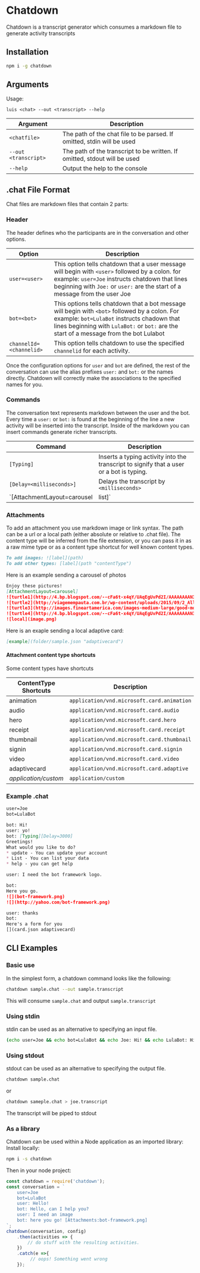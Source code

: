 # Chatdown

Chatdown is a transcript generator which consumes a markdown file to generate activity transcripts
## Installation
```bash
npm i -g chatdown
```

## Arguments
Usage:
```
luis <chat> --out <transcript> --help
```

| Argument| Description|
|-------------| ------------------------- |
| `<chatfile>` | The path of the chat file to be parsed. If omitted, stdin will be used |
| `--out <transcript>` | The path of the transcript to be written. If omitted, stdout will be used |
| `--help`    | Output the help to the console|

## .chat File Format
Chat files are markdown files that contain 2 parts:

### Header
The header defines who the participants are in the conversation and other options.

|Option               |Description|
|---------------------|------------------------------|
|`user=<user>` |This option tells chatdown that a user message will begin with `<user>` followed by a colon. for example: `user=Joe` instructs chatdown that lines beginning with `Joe:` or `user:` are the start of a message from the user Joe|
|`bot=<bot>` | This options tells chatdown that a bot message will begin with `<bot>` followed by a colon.  For example: `bot=LulaBot` instructs chadown that lines beginning with `LulaBot:` or `bot:` are the start of a message from the bot Lulabot |
| `channelId=<channelid>`| This option tells chatdown to use the specified `channelid` for each activity.|

Once the configuration options for `user` and `bot` are defined, the rest of the conversation can use the alias prefixes `user:` and `bot:` or the names directly.  Chatdown will correctly make the associations to the specified names for you.

### Commands
The conversation text represents markdown between the user and the bot.  Every time a `user:` or `bot:`  is found at the beginning of the line a new activity will be inserted into the transcript.  Inside of the markdown you can insert commands generate richer transcripts.

| Command        | Description                                                |
| --------------- | ------------------------------------------------------------ |
|`[Typing]` | Inserts a typing activity into the transcript to signify that a user or a bot is typing. |
|`[Delay=<milliseconds>]` | Delays the transcript by `<milliseconds>` |
|`[AttachmentLayout=carousel|list]`| Specify how multiple attachments whould be dislpayed.  layout values are `carousel` or `list`|

### Attachments
To add an attachment you use markdown image or link syntax.  The path can be a url or a local path (either absolute or relative to .chat file).  The content type will be inferred from the file extension, or you can pass it in as a raw mime type or as a content type shortcut for well known content types.

```markdown
To add images: ![label](path)
To add other types: [label](path "contentType")
```

Here is an example sending a carousel of photos
```markdown
Enjoy these pictures!
[AttachmentLayout=carousel]
![turtle1](http://4.bp.blogspot.com/--cFa6t-x4qY/UAqEgUvPd2I/AAAAAAAANIg/pMLE080Zjh4/s1600/turtle.jpg)
![turtle2](http://viagemempauta.com.br/wp-content/uploads/2015/09/2_All-Angle-By-Andreza-dos-Santos_FTS_2914-344-620x415.jpg)
![turtle3](http://images.fineartamerica.com/images-medium-large/good-morning-turtles-freund-gloria.jpg)
![turtle4](http://4.bp.blogspot.com/--cFa6t-x4qY/UAqEgUvPd2I/AAAAAAAANIg/pMLE080Zjh4/s1600/turtle.jpg)
![local](image.png)
```

Here is an exaple sending a local adaptive card:
```markdown
[example](folder/sample.json "adaptivecard")
```

#### Attachment content type shortcuts
Some content types have shortcuts

| ContentType Shortcuts | Description                                |
| ----------------------|--------------------------------------------|
| animation             | `application/vnd.microsoft.card.animation` |
| audio                 | `application/vnd.microsoft.card.audio`     |
| hero                  | `application/vnd.microsoft.card.hero`      |
| receipt               | `application/vnd.microsoft.card.receipt`   |
| thumbnail             | `application/vnd.microsoft.card.thumbnail` |
| signin                | `application/vnd.microsoft.card.signin`    |
| video                 | `application/vnd.microsoft.card.video`     |
| adaptivecard          | `application/vnd.microsoft.card.adaptive`  |
| *application/custom*  | `application/custom`                       |

### Example .chat

```markdown
user=Joe
bot=LulaBot

bot: Hi!
user: yo!
bot: [Typing][Delay=3000]
Greetings!
What would you like to do?
* update - You can update your account
* List - You can list your data
* help - you can get help

user: I need the bot framework logo.

bot:
Here you go.
![](bot-framework.png)
![](http://yahoo.com/bot-framework.png)

user: thanks
bot:
Here's a form for you
[](card.json adaptivecard)

```

## CLI Examples

### Basic use
In the simplest form, a chatdown command looks like the following:
```bash
chatdown sample.chat --out sample.transcript
```
This will consume `sample.chat` and output `sample.transcript`

### Using stdin
stdin can be used as an alternative to specifying an input file.
```bash
(echo user=Joe && echo bot=LulaBot && echo Joe: Hi! && echo LulaBot: Hi there!) | chatdown --out sample.transcript
```

### Using stdout
stdout can be used as an alternative to specifying the output file.
```bash
chatdown sample.chat
```
or 
```bash
chatdown sameple.chat > joe.transcript
```
The transcript will be piped to stdout

### As a library
Chatdown can be used within a Node application as an imported library:
Install locally:
```bash
npm i -s chatdown
```
Then in your node project:
```js
const chatdown = require('chatdown');
const conversation = `
    user=Joe
    bot=LulaBot
    user: Hello!
    bot: Hello, can I help you?
    user: I need an image
    bot: here you go! [Attachments:bot-framework.png]
`;
chatdown(conversation, config)
    .then(activities => {
        // do stuff with the resulting activities.
    })
    .catch(e =>{
         // oops! Something went wrong
    });
```

